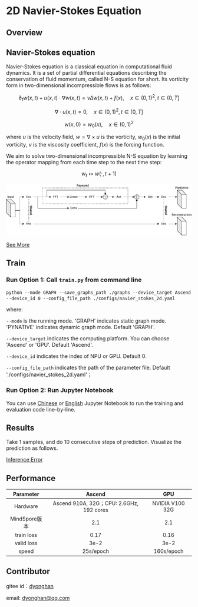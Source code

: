 # 2D Navier-Stokes Equation

## Overview

## Navier-Stokes equation

Navier-Stokes equation is a classical equation in computational fluid dynamics. It is a set of
partial differential equations describing the conservation of fluid momentum, called N-S equation
for short. Its vorticity form in two-dimensional incompressible flows is as follows:

$$
\partial_t w(x, t)+u(x, t) \cdot \nabla w(x, t)=\nu \Delta w(x, t)+f(x), \quad x \in(0,1)^2, t \in(0, T]
$$

$$
\nabla \cdot u(x, t)=0, \quad x \in(0,1)^2, t \in[0, T]
$$

$$
w(x, 0)=w_0(x), \quad x \in(0,1)^2
$$

where $u$ is the velocity field, $w=\nabla \times u$ is the vorticity, $w_0(x)$ is the initial
vorticity, $\nu$ is the viscosity coefficient, $f(x)$ is the forcing function.

We aim to solve two-dimensional incompressible N-S equation by learning the operator mapping from
each time step to the next time step:

$$
w_t \mapsto w(\cdot, t+1)
$$

![](images/kno.jpg)

[See More](./KNO2D.ipynb)

## Train

### Run Option 1: Call `train.py` from command line

```shell
python --mode GRAPH --save_graphs_path ./graphs --device_target Ascend --device_id 0 --config_file_path ./configs/navier_stokes_2d.yaml
```

where:

`--mode` is the running mode. 'GRAPH' indicates static graph mode. 'PYNATIVE' indicates dynamic graph mode. Default 'GRAPH'.

`--device_target` indicates the computing platform. You can choose 'Ascend' or 'GPU'. Default 'Ascend'.

`--device_id` indicates the index of NPU or GPU. Default 0.

`--config_file_path` indicates the path of the parameter file. Default './configs/navier_stokes_2d.yaml'；

### Run Option 2: Run Jupyter Notebook

You can use [Chinese](./KNO2D_CN.ipynb) or [English](./KNO2D.ipynb) Jupyter Notebook to run the training and evaluation code line-by-line.

## Results

Take 1 samples, and do 10 consecutive steps of prediction. Visualize the prediction as follows.

[Inference Error](images/result.gif)

## Performance

|        Parameter         |        Ascend               |    GPU       |
|:----------------------:|:--------------------------:|:---------------:|
|     Hardware         |     Ascend 910A, 32G；CPU: 2.6GHz, 192 cores      |      NVIDIA V100 32G       |
|     MindSpore版本   |        2.1            |      2.1       |
|        train loss      |       0.17                |       0.16       |
|        valid loss      |        3e-2               |       3e-2    |
|        speed          |     25s/epoch        |    160s/epoch  |

## Contributor

gitee id：[dyonghan](https://gitee.com/dyonghan)

email: dyonghan@qq.com